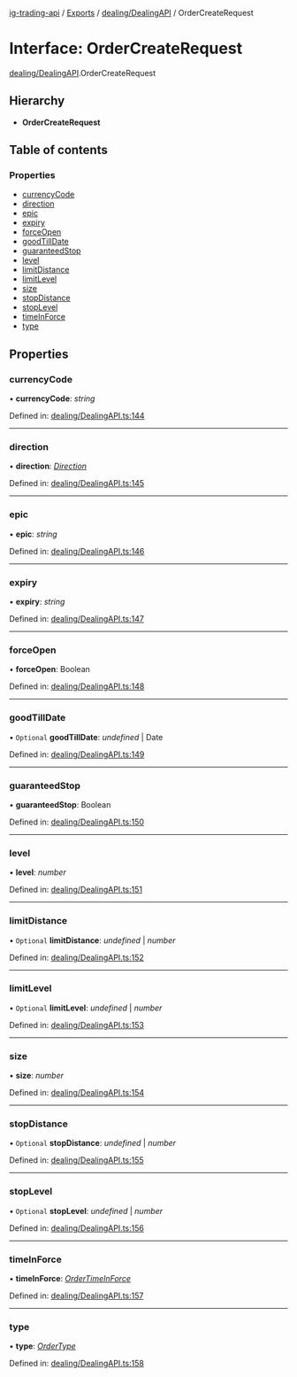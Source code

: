[ig-trading-api](../README.md) / [Exports](../modules.md) / [dealing/DealingAPI](../modules/dealing_dealingapi.md) / OrderCreateRequest

# Interface: OrderCreateRequest

[dealing/DealingAPI](../modules/dealing_dealingapi.md).OrderCreateRequest

## Hierarchy

- **OrderCreateRequest**

## Table of contents

### Properties

- [currencyCode](dealing_dealingapi.ordercreaterequest.md#currencycode)
- [direction](dealing_dealingapi.ordercreaterequest.md#direction)
- [epic](dealing_dealingapi.ordercreaterequest.md#epic)
- [expiry](dealing_dealingapi.ordercreaterequest.md#expiry)
- [forceOpen](dealing_dealingapi.ordercreaterequest.md#forceopen)
- [goodTillDate](dealing_dealingapi.ordercreaterequest.md#goodtilldate)
- [guaranteedStop](dealing_dealingapi.ordercreaterequest.md#guaranteedstop)
- [level](dealing_dealingapi.ordercreaterequest.md#level)
- [limitDistance](dealing_dealingapi.ordercreaterequest.md#limitdistance)
- [limitLevel](dealing_dealingapi.ordercreaterequest.md#limitlevel)
- [size](dealing_dealingapi.ordercreaterequest.md#size)
- [stopDistance](dealing_dealingapi.ordercreaterequest.md#stopdistance)
- [stopLevel](dealing_dealingapi.ordercreaterequest.md#stoplevel)
- [timeInForce](dealing_dealingapi.ordercreaterequest.md#timeinforce)
- [type](dealing_dealingapi.ordercreaterequest.md#type)

## Properties

### currencyCode

• **currencyCode**: _string_

Defined in: [dealing/DealingAPI.ts:144](https://github.com/bennycode/ig-trading-api/blob/aeb83dc/src/dealing/DealingAPI.ts#L144)

---

### direction

• **direction**: [_Direction_](../enums/dealing_dealingapi.direction.md)

Defined in: [dealing/DealingAPI.ts:145](https://github.com/bennycode/ig-trading-api/blob/aeb83dc/src/dealing/DealingAPI.ts#L145)

---

### epic

• **epic**: _string_

Defined in: [dealing/DealingAPI.ts:146](https://github.com/bennycode/ig-trading-api/blob/aeb83dc/src/dealing/DealingAPI.ts#L146)

---

### expiry

• **expiry**: _string_

Defined in: [dealing/DealingAPI.ts:147](https://github.com/bennycode/ig-trading-api/blob/aeb83dc/src/dealing/DealingAPI.ts#L147)

---

### forceOpen

• **forceOpen**: Boolean

Defined in: [dealing/DealingAPI.ts:148](https://github.com/bennycode/ig-trading-api/blob/aeb83dc/src/dealing/DealingAPI.ts#L148)

---

### goodTillDate

• `Optional` **goodTillDate**: _undefined_ \| Date

Defined in: [dealing/DealingAPI.ts:149](https://github.com/bennycode/ig-trading-api/blob/aeb83dc/src/dealing/DealingAPI.ts#L149)

---

### guaranteedStop

• **guaranteedStop**: Boolean

Defined in: [dealing/DealingAPI.ts:150](https://github.com/bennycode/ig-trading-api/blob/aeb83dc/src/dealing/DealingAPI.ts#L150)

---

### level

• **level**: _number_

Defined in: [dealing/DealingAPI.ts:151](https://github.com/bennycode/ig-trading-api/blob/aeb83dc/src/dealing/DealingAPI.ts#L151)

---

### limitDistance

• `Optional` **limitDistance**: _undefined_ \| _number_

Defined in: [dealing/DealingAPI.ts:152](https://github.com/bennycode/ig-trading-api/blob/aeb83dc/src/dealing/DealingAPI.ts#L152)

---

### limitLevel

• `Optional` **limitLevel**: _undefined_ \| _number_

Defined in: [dealing/DealingAPI.ts:153](https://github.com/bennycode/ig-trading-api/blob/aeb83dc/src/dealing/DealingAPI.ts#L153)

---

### size

• **size**: _number_

Defined in: [dealing/DealingAPI.ts:154](https://github.com/bennycode/ig-trading-api/blob/aeb83dc/src/dealing/DealingAPI.ts#L154)

---

### stopDistance

• `Optional` **stopDistance**: _undefined_ \| _number_

Defined in: [dealing/DealingAPI.ts:155](https://github.com/bennycode/ig-trading-api/blob/aeb83dc/src/dealing/DealingAPI.ts#L155)

---

### stopLevel

• `Optional` **stopLevel**: _undefined_ \| _number_

Defined in: [dealing/DealingAPI.ts:156](https://github.com/bennycode/ig-trading-api/blob/aeb83dc/src/dealing/DealingAPI.ts#L156)

---

### timeInForce

• **timeInForce**: [_OrderTimeInForce_](../enums/dealing_dealingapi.ordertimeinforce.md)

Defined in: [dealing/DealingAPI.ts:157](https://github.com/bennycode/ig-trading-api/blob/aeb83dc/src/dealing/DealingAPI.ts#L157)

---

### type

• **type**: [_OrderType_](../enums/dealing_dealingapi.ordertype.md)

Defined in: [dealing/DealingAPI.ts:158](https://github.com/bennycode/ig-trading-api/blob/aeb83dc/src/dealing/DealingAPI.ts#L158)
